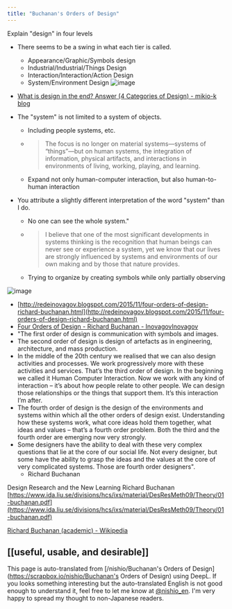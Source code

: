 ```yaml
---
title: "Buchanan's Orders of Design"
---
```


Explain "design" in four levels
- There seems to be a swing in what each tier is called.
    - Appearance/Graphic/Symbols design
    - Industrial/Industrial/Things Design
    - Interaction/Interaction/Action Design
    - System/Environment Design
![image](https://gyazo.com/6c8bd6331bebd4bb46db5ba92d18b44d/thumb/1000)
- [What is design in the end? Answer (4 Categories of Design) - mikio-k blog](http://mikio-k.hatenablog.jp/entry/2017/10/30/013106)

- The "system" is not limited to a system of objects.
    - Including people systems, etc.
    - > The focus is no longer on material systems—systems of “things”—but on human systems, the integration of information, physical artifacts, and interactions in environments of living, working, playing, and learning.
    - Expand not only human-computer interaction, but also human-to-human interaction
- You attribute a slightly different interpretation of the word "system" than I do.
    - No one can see the whole system."
    - > I believe that one of the most significant developments in systems thinking is the recognition that human beings can never see or experience a system, yet we know that our lives are strongly influenced by systems and environments of our own making and by those that nature provides.
    - Trying to organize by creating symbols while only partially observing

![image](https://gyazo.com/34a7760ec79747fab74e41b323ff5087/thumb/1000)
- [http://redeinovagov.blogspot.com/2015/11/four-orders-of-design-richard-buchanan.html](http://redeinovagov.blogspot.com/2015/11/four-orders-of-design-richard-buchanan.html)
- [Four Orders of Design - Richard Buchanan - InovagovInovagov](http://inova.gov.br/four-orders-of-design-richard-buchanan/)
- "The first order of design is communication with symbols and images.
- The second order of design is design of artefacts as in engineering, architecture, and mass production.
- In the middle of the 20th century we realised that we can also design activities and processes. We work progressively more with these activities and services. That’s the third order of design. In the beginning we called it Human Computer Interaction. Now we work with any kind of interaction – it’s about how people relate to other people. We can design those relationships or the things that support them. It’s this interaction I’m after.
- The fourth order of design is the design of the environments and systems within which all the other orders of design exist. Understanding how these systems work, what core ideas hold them together, what ideas and values – that’s a fourth order problem. Both the third and the fourth order are emerging now very strongly.
- Some designers have the ability to deal with these very complex questions that lie at the core of our social life. Not every designer, but some have the ability to grasp the ideas and the values at the core of very complicated systems. Those are fourth order designers".
    - Richard Buchanan

Design Research and the New Learning Richard Buchanan
[https://www.ida.liu.se/divisions/hcs/ixs/material/DesResMeth09/Theory/01-buchanan.pdf](https://www.ida.liu.se/divisions/hcs/ixs/material/DesResMeth09/Theory/01-buchanan.pdf)



[Richard Buchanan (academic) - Wikipedia](https://en.wikipedia.org/wiki/Richard_Buchanan_(academic))

[[useful, usable, and desirable]]
---
This page is auto-translated from [/nishio/Buchanan's Orders of Design](https://scrapbox.io/nishio/Buchanan's Orders of Design) using DeepL. If you looks something interesting but the auto-translated English is not good enough to understand it, feel free to let me know at [@nishio_en](https://twitter.com/nishio_en). I'm very happy to spread my thought to non-Japanese readers.